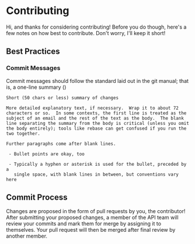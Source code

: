 # Contributing
Hi, and thanks for considering contributing! Before you do though, here's a few
notes on how best to contribute. Don't worry, I'll keep it short!

## Best Practices

### Commit Messages
Commit messages should follow the standard laid out in the git manual; that is,
a one-line summary ()

	Short (50 chars or less) summary of changes

	More detailed explanatory text, if necessary.  Wrap it to about 72
	characters or so.  In some contexts, the first line is treated as the
	subject of an email and the rest of the text as the body.  The blank
	line separating the summary from the body is critical (unless you omit
	the body entirely); tools like rebase can get confused if you run the
	two together.

	Further paragraphs come after blank lines.

	 - Bullet points are okay, too

	 - Typically a hyphen or asterisk is used for the bullet, preceded by a
	   single space, with blank lines in between, but conventions vary here

## Commit Process
Changes are proposed in the form of pull requests by you, the contributor! After
submitting your proposed changes, a member of the API team will review your
commits and mark them for merge by assigning it to themselves. Your pull request
will then be merged after final review by another member.
